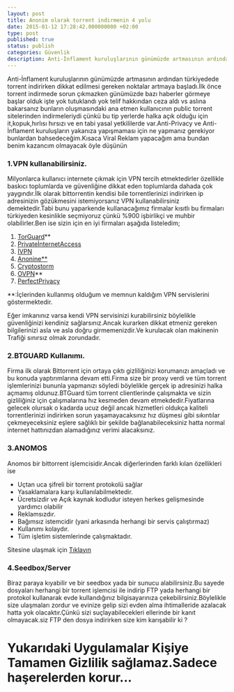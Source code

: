 ```yaml
---
layout: post
title: Anonim olarak torrent indirmenin 4 yolu
date: 2015-01-12 17:28:42.000000000 +02:00
type: post
published: true
status: publish
categories: Güvenlik
description: Anti-İnflament kuruluşlarının günümüzde artmasının ardından türkiyedede torrent indirirken dikkat edilmesi gereken noktalar artmaya başladı
---
```

Anti-İnflament kuruluşlarının günümüzde artmasının ardından türkiyedede torrent indirirken dikkat edilmesi gereken noktalar artmaya başladı.İlk önce torrent indirmede sorun çıkmazken günümüzde bazı haberler görmeye başlar olduk işte yok tutuklandı yok telif hakkından ceza aldı vs aslına bakarsanız bunların oluşmasındaki ana etmen kullanıcının public torrent sitelerinden indirmeleriydi çünkü bu tip yerlerde halka açık olduğu için it,kopuk,hırlısı hırsızı ve en tabi yasal yetkililerde var.Anti-Privacy ve Anti-İnflament kuruluşların yakanıza yapışmaması için ne yapmanız gerekiyor bunlardan bahsedeceğim.Kısaca Viral Reklam yapacağım ama bundan benim kazancım olmayacak öyle düşünün

### 1.VPN kullanabilirsiniz.

Milyonlarca kullanıcı internete çıkmak için VPN tercih etmektedirler özellikle baskıcı toplumlarda ve güvenliğine dikkat eden toplumlarda dahada çok yaygındır.İlk olarak bittorrentin kendisi bile torrentlerinizi indirirken ip adresinizin gözükmesini istemiyorsanız VPN kullanabilirsiniz demektedir.Tabi bunu yaparkende kullanacağımız firmalar kısıtlı bu firmaları türkiyeden kesinlikle seçmiyoruz çünkü %900 işbirlikçi ve muhbir olabilirler.Ben ise sizin için en iyi firmaları aşağıda listeledim;

1. [TorGuard](https://torguard.net/)\*\*
2. [PrivateİnternetAccess](https://www.privateinternetaccess.com/)
3. [İVPN](https://www.ivpn.net/)
4. [Anonine\*\*](https://anonine.com/en/)
5. [Cryptostorm](https://cryptostorm.is/)
6. [OVPN](https://vcp.ovpn.to/index.php)\*\*
7. [PerfectPrivacy](https://www.perfect-privacy.com/)

\*\*:İçlerinden kullanmış olduğum ve memnun kaldığım VPN servislerini göstermektedir.

Eğer imkanınız varsa kendi VPN servisinizi kurabilirsiniz böylelikle güvenliğinizi kendiniz sağlarsınız.Ancak kurarken dikkat etmeniz gereken bilgilerinizi asla ve asla doğru girmemenizdir.Ve kurulacak olan makinenin Trafiği sınırsız olmak zorundadır.

### 2.BTGUARD Kullanımı.

Firma ilk olarak Bittorrent için ortaya çıktı gizliliğinizi korumanızı amaçladı ve bu konuda yaptırımlarına devam etti.Firma size bir proxy verdi ve tüm torrent işlemlerinizi bununla yapmanızı söyledi böylelikle gerçek ip adresinizi halka açmamış oldunuz.BTGuard tüm torrent clientlerinde çalışmakta ve sizin gizliliğiniz için çalışmalarına hız kesmeden devam etmekdedir.Fiyatlarına gelecek olursak o kadarda ucuz değil ancak hizmetleri oldukça kaliteli torrentlerinizi indirirken sorun yaşamayacaksınız hız düşmesi gibi sıkıntılar çekmeyeceksiniz eşlere sağlıklı bir şekilde bağlanabileceksiniz hatta normal internet hattınızdan alamadığınız verimi alacaksınız.

### 3.ANOMOS

Anomos bir bittorrent işlemcisidir.Ancak diğerlerinden farklı kılan özellikleri ise

- Uçtan uca şifreli bir torrent protokolü sağlar
- Yasaklamalara karşı kullanılabilmektedir.
- Ücretsizdir ve Açık kaynak kodludur isteyen herkes gelişmesinde yardımcı olabilir
- Reklamsızdır.
- Bağımsız istemcidir (yani arkasında herhangi bir servis çalıştırmaz)
- Kullanımı kolaydır.
- Tüm işletim sistemlerinde çalışmaktadır.

Sitesine ulaşmak için [Tıklayın](http://anomos.info/wp/)

### 4.Seedbox/Server

Biraz paraya kıyabilir ve bir seedbox yada bir sunucu alabilirsiniz.Bu sayede dosyaları herhangi bir torrent işlemcisi ile indirip FTP yada herhangi bir protokol kullanarak evde kullandığınız bilgisayarınıza çekebilirsiniz.Böylelikle size ulaşmaları zordur ve evinize gelip sizi evden alma ihtimalleride azalacak hatta yok olacaktır.Çünkü sizi suçlayabilecekleri ellerinde bir kanıt olmayacak.siz FTP den dosya indirirken size kim karışabilir ki ?

# **Yukarıdaki Uygulamalar Kişiye Tamamen Gizlilik sağlamaz.Sadece haşerelerden korur...**
